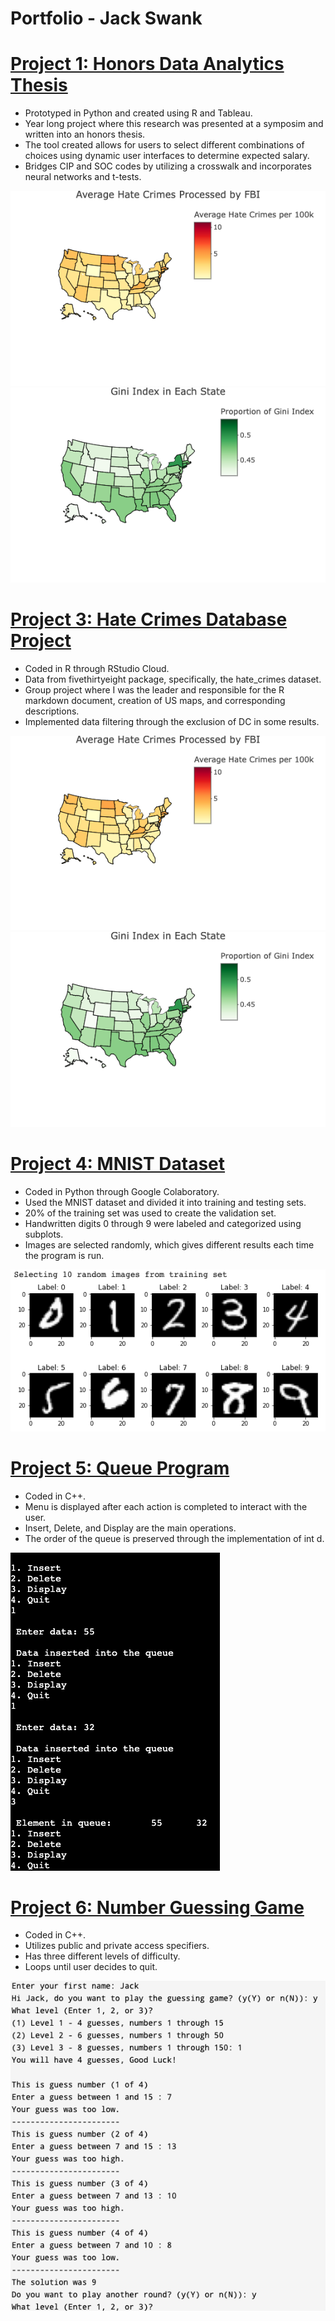 # Portfolio - Jack Swank

# [Project 1: Honors Data Analytics Thesis](https://github.com/jackswank/portfolio/blob/main/Hate_Crimes_Jack_Swank.Rmd) 
* Prototyped in Python and created using R and Tableau.
* Year long project where this research was presented at a symposim and written into an honors thesis.
* The tool created allows for users to select different combinations of choices using dynamic user interfaces to determine expected salary.
* Bridges CIP and SOC codes by utilizing a crosswalk and incorporates neural networks and t-tests. 

![](/images/Average_Hate_Crimes_Processed_by_FBI.png)
![](/images/Gini_Index.png)



# [Project 3: Hate Crimes Database Project](https://github.com/jackswank/portfolio/blob/main/Hate_Crimes_Jack_Swank.Rmd) 
* Coded in R through RStudio Cloud.
* Data from fivethirtyeight package, specifically, the hate_crimes dataset.
* Group project where I was the leader and responsible for the R markdown document, 
creation of US maps, and corresponding descriptions.
* Implemented data filtering through the exclusion of DC in some results.

![](/images/Average_Hate_Crimes_Processed_by_FBI.png)
![](/images/Gini_Index.png)


# [Project 4: MNIST Dataset](https://github.com/jackswank/portfolio/blob/main/MNIST_Dataset.ipynb) 
* Coded in Python through Google Colaboratory.
* Used the MNIST dataset and divided it into training and testing sets.
* 20% of the training set was used to create the validation set.
* Handwritten digits 0 through 9 were labeled and categorized using subplots.
* Images are selected randomly, which gives different results each time the program is run.

![](/images/MNIST_photo.png)


# [Project 5: Queue Program](https://github.com/jackswank/portfolio/blob/main/Queue.cpp) 
* Coded in C++.
* Menu is displayed after each action is completed to interact with the user.
* Insert, Delete, and Display are the main operations.
* The order of the queue is preserved through the implementation	of int d.

![](/images/Queue_Photo.png)


# [Project 6: Number Guessing Game](https://github.com/jackswank/portfolio/blob/main/NumberGuessingGame.cpp) 
* Coded in C++.
* Utilizes public and private access specifiers.
* Has three different levels of difficulty. 
* Loops until user decides to quit. 

![](/images/Guessing_Game_Photo.png)
